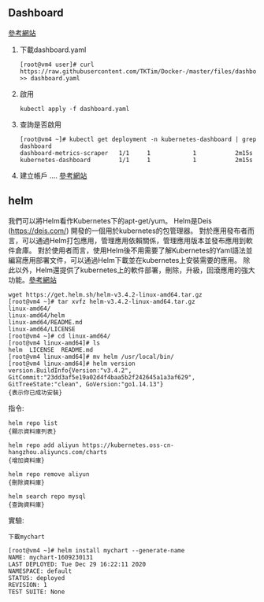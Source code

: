 ## Dashboard

[參考網站](https://kenwu0310.wordpress.com/2019/01/16/centos-7-%E5%AE%89%E8%A3%9D-kubernetes-%E4%BA%8C-%E5%AE%89%E8%A3%9D-kubernetes-dashboard/)

1. 下載dashboard.yaml 
   ```
   [root@vm4 user]# curl https://raw.githubusercontent.com/TKTim/Docker-/master/files/dashboard.yaml >> dashboard.yaml
   ```

2. 啟用
   ```
   kubectl apply -f dashboard.yaml
    ```

3. 查詢是否啟用

    ```
    [root@vm4 ~]# kubectl get deployment -n kubernetes-dashboard | grep dashboard
    dashboard-metrics-scraper   1/1     1            1           2m15s
    kubernetes-dashboard        1/1     1            1           2m15s
    ```

4. 建立帳戶 .... [參考網站](https://kenwu0310.wordpress.com/2019/01/16/centos-7-%E5%AE%89%E8%A3%9D-kubernetes-%E4%BA%8C-%E5%AE%89%E8%A3%9D-kubernetes-dashboard/)


## helm

我們可以將Helm看作Kubernetes下的apt-get/yum。 Helm是Deis (https://deis.com/) 開發的一個用於kubernetes的包管理器。 對於應用發布者而言，可以通過Helm打包應用，管理應用依賴關係，管理應用版本並發布應用到軟件倉庫。 對於使用者而言，使用Helm後不用需要了解Kubernetes的Yaml語法並編寫應用部署文件，可以通過Helm下載並在kubernetes上安裝需要的應用。 除此以外，Helm還提供了kubernetes上的軟件部署，刪除，升級，回滾應用的強大功能。[參考網站](https://zhaohuabing.com/2018/04/16/using-helm-to-deploy-to-kubernetes/)

    wget https://get.helm.sh/helm-v3.4.2-linux-amd64.tar.gz
    [root@vm4 ~]# tar xvfz helm-v3.4.2-linux-amd64.tar.gz
    linux-amd64/
    linux-amd64/helm
    linux-amd64/README.md
    linux-amd64/LICENSE
    [root@vm4 ~]# cd linux-amd64/
    [root@vm4 linux-amd64]# ls
    helm  LICENSE  README.md
    [root@vm4 linux-amd64]# mv helm /usr/local/bin/
    [root@vm4 linux-amd64]# helm version
    version.BuildInfo{Version:"v3.4.2", GitCommit:"23dd3af5e19a02d4f4baa5b2f242645a1a3af629", GitTreeState:"clean", GoVersion:"go1.14.13"}
    {表示你已成功安裝}

指令:

    helm repo list
    {顯示資料庫列表}

    helm repo add aliyun https://kubernetes.oss-cn-hangzhou.aliyuncs.com/charts
    {增加資料庫}

    helm repo remove aliyun
    {刪除資料庫}

    helm search repo mysql
    {查詢資料庫}

實驗:

    下載mychart

    [root@vm4 ~]# helm install mychart --generate-name
    NAME: mychart-1609230131
    LAST DEPLOYED: Tue Dec 29 16:22:11 2020
    NAMESPACE: default
    STATUS: deployed
    REVISION: 1
    TEST SUITE: None


